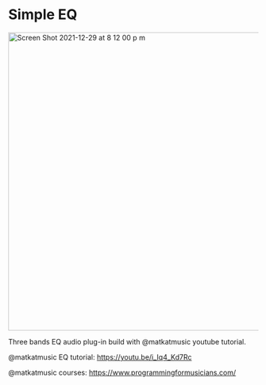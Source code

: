 # Simple EQ

<img width="601" alt="Screen Shot 2021-12-29 at 8 12 00 p m" src="https://user-images.githubusercontent.com/47612276/147716500-dc2155d2-6a2c-4fe1-a481-7f926fe5380d.png">

Three bands EQ audio plug-in build with @matkatmusic youtube tutorial.

@matkatmusic EQ tutorial: https://youtu.be/i_Iq4_Kd7Rc

@matkatmusic courses: https://www.programmingformusicians.com/
